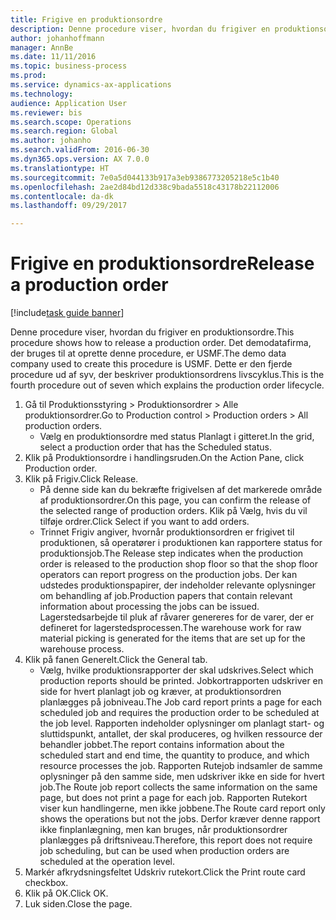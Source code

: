 ```yaml
--- 
title: Frigive en produktionsordre
description: Denne procedure viser, hvordan du frigiver en produktionsordre.
author: johanhoffmann
manager: AnnBe
ms.date: 11/11/2016
ms.topic: business-process
ms.prod: 
ms.service: dynamics-ax-applications
ms.technology: 
audience: Application User
ms.reviewer: bis
ms.search.scope: Operations
ms.search.region: Global
ms.author: johanho
ms.search.validFrom: 2016-06-30
ms.dyn365.ops.version: AX 7.0.0
ms.translationtype: HT
ms.sourcegitcommit: 7e0a5d044133b917a3eb9386773205218e5c1b40
ms.openlocfilehash: 2ae2d84bd12d338c9bada5518c43178b22112006
ms.contentlocale: da-dk
ms.lasthandoff: 09/29/2017

---
```

# <a name="release-a-production-order"></a><span data-ttu-id="53019-103">Frigive en produktionsordre</span><span class="sxs-lookup"><span data-stu-id="53019-103">Release a production order</span></span>

[!include[task guide banner](../../includes/task-guide-banner.md)]

<span data-ttu-id="53019-104">Denne procedure viser, hvordan du frigiver en produktionsordre.</span><span class="sxs-lookup"><span data-stu-id="53019-104">This procedure shows how to release a production order.</span></span> <span data-ttu-id="53019-105">Det demodatafirma, der bruges til at oprette denne procedure, er USMF.</span><span class="sxs-lookup"><span data-stu-id="53019-105">The demo data company used to create this procedure is USMF.</span></span> <span data-ttu-id="53019-106">Dette er den fjerde procedure ud af syv, der beskriver produktionsordrens livscyklus.</span><span class="sxs-lookup"><span data-stu-id="53019-106">This is the fourth procedure out of seven which explains the production order lifecycle.</span></span>

1. <span data-ttu-id="53019-107">Gå til Produktionsstyring > Produktionsordrer > Alle produktionsordrer.</span><span class="sxs-lookup"><span data-stu-id="53019-107">Go to Production control > Production orders > All production orders.</span></span>
    * <span data-ttu-id="53019-108">Vælg en produktionsordre med status Planlagt i gitteret.</span><span class="sxs-lookup"><span data-stu-id="53019-108">In the grid, select a production order that has the Scheduled status.</span></span>  
2. <span data-ttu-id="53019-109">Klik på Produktionsordre i handlingsruden.</span><span class="sxs-lookup"><span data-stu-id="53019-109">On the Action Pane, click Production order.</span></span>
3. <span data-ttu-id="53019-110">Klik på Frigiv.</span><span class="sxs-lookup"><span data-stu-id="53019-110">Click Release.</span></span>
    * <span data-ttu-id="53019-111">På denne side kan du bekræfte frigivelsen af det markerede område af produktionsordrer.</span><span class="sxs-lookup"><span data-stu-id="53019-111">On this page, you can confirm the release of the selected range of production orders.</span></span> <span data-ttu-id="53019-112">Klik på Vælg, hvis du vil tilføje ordrer.</span><span class="sxs-lookup"><span data-stu-id="53019-112">Click Select if you want to add orders.</span></span>  
    * <span data-ttu-id="53019-113">Trinnet Frigiv angiver, hvornår produktionsordren er frigivet til produktionen, så operatører i produktionen kan rapportere status for produktionsjob.</span><span class="sxs-lookup"><span data-stu-id="53019-113">The Release step indicates when the production order is released to the production shop floor so that the shop floor operators can report progress on the production jobs.</span></span> <span data-ttu-id="53019-114">Der kan udstedes produktionspapirer, der indeholder relevante oplysninger om behandling af job.</span><span class="sxs-lookup"><span data-stu-id="53019-114">Production papers that contain relevant information about processing the jobs can be issued.</span></span> <span data-ttu-id="53019-115">Lagerstedsarbejde til pluk af råvarer genereres for de varer, der er defineret for lagerstedsprocessen.</span><span class="sxs-lookup"><span data-stu-id="53019-115">The warehouse work for raw material picking is generated for the items that are set up for the warehouse process.</span></span>  
4. <span data-ttu-id="53019-116">Klik på fanen Generelt.</span><span class="sxs-lookup"><span data-stu-id="53019-116">Click the General tab.</span></span>
    * <span data-ttu-id="53019-117">Vælg, hvilke produktionsrapporter der skal udskrives.</span><span class="sxs-lookup"><span data-stu-id="53019-117">Select which production reports should be printed.</span></span> <span data-ttu-id="53019-118">Jobkortrapporten udskriver en side for hvert planlagt job og kræver, at produktionsordren planlægges på jobniveau.</span><span class="sxs-lookup"><span data-stu-id="53019-118">The Job card report prints a page for each scheduled job and requires the production order to be scheduled at the job level.</span></span> <span data-ttu-id="53019-119">Rapporten indeholder oplysninger om planlagt start- og sluttidspunkt, antallet, der skal produceres, og hvilken ressource der behandler jobbet.</span><span class="sxs-lookup"><span data-stu-id="53019-119">The report contains information about the scheduled start and end time, the quantity to produce, and which resource processes the job.</span></span> <span data-ttu-id="53019-120">Rapporten Rutejob indsamler de samme oplysninger på den samme side, men udskriver ikke en side for hvert job.</span><span class="sxs-lookup"><span data-stu-id="53019-120">The Route job report collects the same information on the same page, but does not print a page for each job.</span></span> <span data-ttu-id="53019-121">Rapporten Rutekort viser kun handlingerne, men ikke jobbene.</span><span class="sxs-lookup"><span data-stu-id="53019-121">The Route card report only shows the operations but not the jobs.</span></span> <span data-ttu-id="53019-122">Derfor kræver denne rapport ikke finplanlægning, men kan bruges, når produktionsordrer planlægges på driftsniveau.</span><span class="sxs-lookup"><span data-stu-id="53019-122">Therefore, this report does not require job scheduling, but can be used when production orders are scheduled at the operation level.</span></span>  
5. <span data-ttu-id="53019-123">Markér afkrydsningsfeltet Udskriv rutekort.</span><span class="sxs-lookup"><span data-stu-id="53019-123">Click the Print route card checkbox.</span></span>
6. <span data-ttu-id="53019-124">Klik på OK.</span><span class="sxs-lookup"><span data-stu-id="53019-124">Click OK.</span></span>
7. <span data-ttu-id="53019-125">Luk siden.</span><span class="sxs-lookup"><span data-stu-id="53019-125">Close the page.</span></span>


